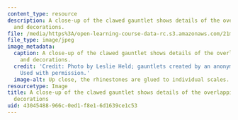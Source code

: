```yaml
---
content_type: resource
description: A close-up of the clawed gauntlet shows details of the overlapping scales
  and decorations.
file: /media/https%3A/open-learning-course-data-rc.s3.amazonaws.com/21m-715-the-craft-of-costume-design-fall-2009/43045488966c0ed1f8e16d1639ce1c53_IMG_0717.jpg
file_type: image/jpeg
image_metadata:
  caption: A close-up of the clawed gauntlet shows details of the overlapping scales
    and decorations.
  credit: 'Credit: Photo by Leslie Held; gauntlets created by an anonymous MIT student.
    Used with permission.'
  image-alt: Up close, the rhinestones are glued to individual scales.
resourcetype: Image
title: A close-up of the clawed gauntlet shows details of the overlapping scales and
  decorations
uid: 43045488-966c-0ed1-f8e1-6d1639ce1c53
---
```

